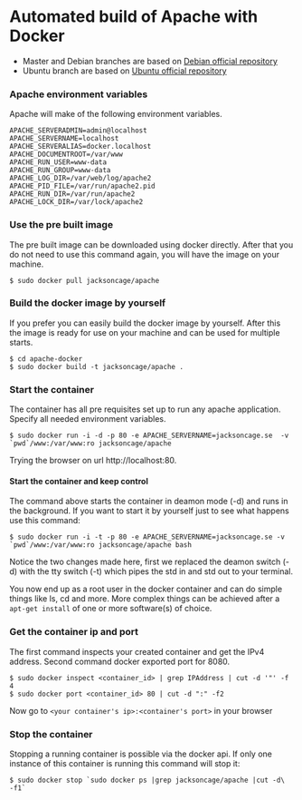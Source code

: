 Automated build of Apache with Docker
===========

 - Master and Debian branches are based on [Debian official repository](https://index.docker.io/_/debian/)
 - Ubuntu branch are based on [Ubuntu official repository](https://index.docker.io/_/ubuntu/)

### Apache environment variables
Apache will make of the following environment variables.

	APACHE_SERVERADMIN=admin@localhost
	APACHE_SERVERNAME=localhost
	APACHE_SERVERALIAS=docker.localhost
	APACHE_DOCUMENTROOT=/var/www
	APACHE_RUN_USER=www-data
	APACHE_RUN_GROUP=www-data
	APACHE_LOG_DIR=/var/web/log/apache2
	APACHE_PID_FILE=/var/run/apache2.pid
	APACHE_RUN_DIR=/var/run/apache2
	APACHE_LOCK_DIR=/var/lock/apache2


### Use the pre built image
The pre built image can be downloaded using docker directly. After that you do not need to use this command again, you will have the image on your machine.

	$ sudo docker pull jacksoncage/apache


### Build the docker image by yourself
If you prefer you can easily build the docker image by yourself. After this the image is ready for use on your machine and can be used for multiple starts.

	$ cd apache-docker
	$ sudo docker build -t jacksoncage/apache .


### Start the container
The container has all pre requisites set up to run any apache application. Specify all needed environment variables.

	$ sudo docker run -i -d -p 80 -e APACHE_SERVERNAME=jacksoncage.se  -v `pwd`/www:/var/www:ro jacksoncage/apache

Trying the browser on url http://localhost:80.


#### Start the container and keep control
The command above starts the container in deamon mode (-d) and runs in the background. If you want to start it by yourself just to see what happens use this command:

	$ sudo docker run -i -t -p 80 -e APACHE_SERVERNAME=jacksoncage.se -v `pwd`/www:/var/www:ro jacksoncage/apache bash

Notice the two changes made here, first we replaced the deamon switch (-d) with the tty switch (-t) which pipes the std in and std out to your terminal.

You now end up as a root user in the docker container and can do simple things like ls, cd and more. More complex things can be achieved after a `apt-get install` of one or more software(s) of choice.

### Get the container ip and port
The first command inspects your created container and get the IPv4 address. Second command docker exported port for 8080.

    $ sudo docker inspect <container_id> | grep IPAddress | cut -d '"' -f 4
    $ sudo docker port <container_id> 80 | cut -d ":" -f2

Now go to `<your container's ip>:<container's port>` in your browser


### Stop the container
Stopping a running container is possible via the docker api. If only one instance of this container is running this command will stop it:

	$ sudo docker stop `sudo docker ps |grep jacksoncage/apache |cut -d\  -f1`

